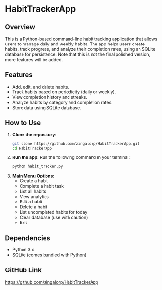 # HabitTrackerApp

## Overview

This is a Python-based command-line habit tracking application that allows users to manage daily and weekly habits. The app helps users create habits, track progress, and analyze their completion rates, using an SQLite database for persistence. Note that this is not the final polished version, more features will be added.

## Features

- Add, edit, and delete habits.
- Track habits based on periodicity (daily or weekly).
- View completion history and streaks.
- Analyze habits by category and completion rates.
- Store data using SQLite database.

## How to Use

1. **Clone the repository**:
   ```bash
   git clone https://github.com/zingalorp/HabitTrackerApp.git
   cd HabitTrackerApp

2. **Run the app**: Run the following command in your terminal:
    ```bash
    python habit_tracker.py

3. **Main Menu Options:**  
	- Create a habit  
	- Complete a habit task  
	- List all habits  
	- View analytics  
	- Edit a habit  
	- Delete a habit  
	- List uncompleted habits for today  
	- Clear database (use with caution)  
	- Exit  

## Dependencies

- Python 3.x
- SQLite (comes bundled with Python)

## GitHub Link
https://github.com/zingalorp/HabitTrackerApp
